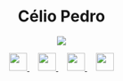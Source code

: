 <h1 align="center">Célio Pedro</h1>

<p align="center">
  <a href="https://github.com/DenverCoder1/readme-typing-svg">
    <img src="https://readme-typing-svg.demolab.com/?lines=Full-stack%20web%20and%20app%20developer;Experienced%20UI%2FUX%20Designer;Always%20learning%20new%20things&font=Fira%20Code&center=true&width=440&height=45&color=FF000A&vCenter=true&pause=1000&size=22" />
  </a>
</p>

<p align="center">
  <a href="https://www.linkedin.com/in/seu-perfil" title="LinkedIn">
    <img width="32px" src="https://cdn.jsdelivr.net/gh/devicons/devicon/icons/linkedin/linkedin-original.svg" />
  </a>
  &#8287;&#8287;&#8287;
  <a href="https://twitter.com/seu-usuario" title="X (Twitter)">
    <img width="32px" src="https://www.svgrepo.com/show/475689/twitter-color.svg" />
  </a>
  &#8287;&#8287;&#8287;
  <a href="https://discord.gg/seu-servidor" title="Discord">
    <img width="32px" src="https://cdn.jsdelivr.net/gh/devicons/devicon/icons/discord/discord-original.svg" />
  </a>
  &#8287;&#8287;&#8287;
  <a href="https://www.threads.net/@seu-usuario" title="Threads">
    <img width="32px" src="https://seeklogo.com/images/T/threads-logo-1AB4A3DD5C-seeklogo.com.png" />
  </a>
</p>

